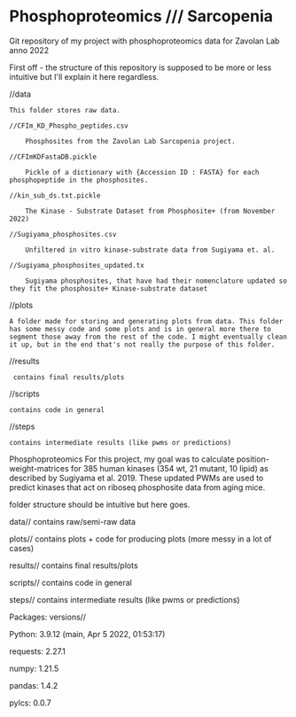 # Phosphoproteomics /// Sarcopenia
 Git repository of my project with phosphoproteomics data for Zavolan Lab anno 2022

First off - the structure of this repository is supposed to be more or less intuitive but I'll explain it here regardless.

//data

    This folder stores raw data. 
    
    //CFIm_KD_Phospho_peptides.csv 
    
        Phosphosites from the Zavolan Lab Sarcopenia project.
        
    //CFImKDFastaDB.pickle
    
        Pickle of a dictionary with {Accession ID : FASTA} for each phosphopeptide in the phosphosites.
        
    //kin_sub_ds.txt.pickle
    
        The Kinase - Substrate Dataset from Phosphosite+ (from November 2022)
        
    //Sugiyama_phosphosites.csv 
    
        Unfiltered in vitro kinase-substrate data from Sugiyama et. al. 
        
    //Sugiyama_phosphosites_updated.tx
    
        Sugiyama phosphosites, that have had their nomenclature updated so they fit the phosphosite+ Kinase-substrate dataset

//plots

    A folder made for storing and generating plots from data. This folder has some messy code and some plots and is in general more there to segment those away from the rest of the code. I might eventually clean it up, but in the end that's not really the purpose of this folder.

//results

     contains final results/plots

//scripts

    contains code in general

//steps

    contains intermediate results (like pwms or predictions)





Phosphoproteomics
For this project, my goal was to calculate position-weight-matrices for 385 human kinases (354 wt, 21 mutant, 10 lipid) as described by Sugiyama et al. 2019. These updated PWMs are used to predict kinases that act on riboseq phosphosite data from aging mice.

folder structure should be intuitive but here goes. 

data// 
 contains raw/semi-raw data

plots//
 contains plots + code for producing plots (more messy in a lot of cases)

results//
 contains final results/plots

scripts//
 contains code in general

steps//
 contains intermediate results (like pwms or predictions)
 
Packages: versions//

Python: 3.9.12 (main, Apr 5 2022, 01:53:17)

requests: 2.27.1

numpy: 1.21.5

pandas: 1.4.2

pylcs: 0.0.7
